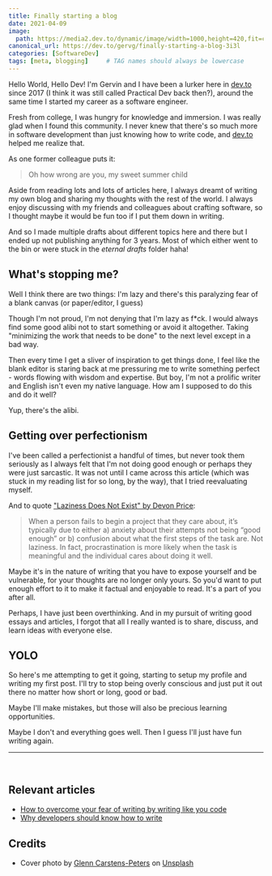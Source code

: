 ```yaml
---
title: Finally starting a blog
date: 2021-04-09
image:
  path: https://media2.dev.to/dynamic/image/width=1000,height=420,fit=cover,gravity=auto,format=auto/https%3A%2F%2Fdev-to-uploads.s3.amazonaws.com%2Fuploads%2Farticles%2Fml7c1sg8y0cdnljvnj5n.jpg
canonical_url: https://dev.to/gervg/finally-starting-a-blog-3i3l
categories: [SoftwareDev]
tags: [meta, blogging]     # TAG names should always be lowercase
---
```


Hello World, Hello Dev! I'm Gervin and I have been a lurker here in [dev.to](https://dev.to) since 2017 (I think it was still called Practical Dev back then?), around the same time I started my career as a software engineer.

Fresh from college, I was hungry for knowledge and immersion. I was really glad when I found this community. I never knew that there's so much more in software development than just knowing how to write code, and [dev.to](https://dev.to) helped me realize that.

As one former colleague puts it:

> Oh how wrong are you, my sweet summer child

Aside from reading lots and lots of articles here, I always dreamt of writing my own blog and sharing my thoughts with the rest of the world. I always enjoy discussing with my friends and colleagues about crafting software, so I thought maybe it would be fun too if I put them down in writing.

And so I made multiple drafts about different topics here and there but I ended up not publishing anything for 3 years. Most of which either went to the bin or were stuck in the *eternal drafts* folder haha!

## What's stopping me?

Well I think there are two things: I'm lazy and there's this paralyzing fear of a blank canvas (or paper/editor, I guess)

Though I'm not proud, I'm not denying that I'm lazy as f*ck. I would always find some good alibi not to start something or avoid it altogether. Taking "minimizing the work that needs to be done" to the next level except in a bad way.

Then every time I get a sliver of inspiration to get things done, I feel like the blank editor is staring back at me pressuring me to write something perfect - words flowing with wisdom and expertise. But boy, I'm not a prolific writer and English isn't even my native language. How am I supposed to do this and do it well?

Yup, there's the alibi.

## Getting over perfectionism

I've been called a perfectionist a handful of times, but never took them seriously as I always felt that I'm not doing good enough or perhaps they were just sarcastic. It was not until I came across this article (which was stuck in my reading list for so long, by the way), that I tried reevaluating myself.

And to quote ["Laziness Does Not Exist" by Devon Price](https://humanparts.medium.com/laziness-does-not-exist-3af27e312d01):

> When a person fails to begin a project that they care about, it’s typically due to either a) anxiety about their attempts not being “good enough” or b) confusion about what the first steps of the task are. Not laziness. In fact, procrastination is more likely when the task is meaningful and the individual cares about doing it well.

Maybe it's in the nature of writing that you have to expose yourself and be vulnerable, for your thoughts are no longer only yours. So you'd want to put enough effort to it to make it factual and enjoyable to read. It's a part of you after all. 

Perhaps, I have just been overthinking. And in my pursuit of writing good essays and articles, I forgot that all I really wanted is to share, discuss, and learn ideas with everyone else. 

## YOLO

So here's me attempting to get it going, starting to setup my profile and writing my first post. I'll try to stop being overly conscious and just put it out there no matter how short or long, good or bad.

Maybe I'll make mistakes, but those will also be precious learning opportunities.

Maybe I don't and everything goes well. Then I guess I'll just have fun writing again.

---
<br/>

## Relevant articles
- [How to overcome your fear of writing by writing like you code](https://www.freecodecamp.org/news/how-to-overcome-your-fear-of-writing-by-writing-like-you-code-d0d6edb9ff62/)
- [Why developers should know how to write](https://www.freecodecamp.org/news/why-developers-should-know-how-to-write-dc35aa9b71ab)

## Credits
- Cover photo by <a href="https://unsplash.com/@glenncarstenspeters?utm_source=unsplash&utm_medium=referral&utm_content=creditCopyText">Glenn Carstens-Peters</a> on <a href="https://unsplash.com/s/photos/typing?utm_source=unsplash&utm_medium=referral&utm_content=creditCopyText">Unsplash</a>
